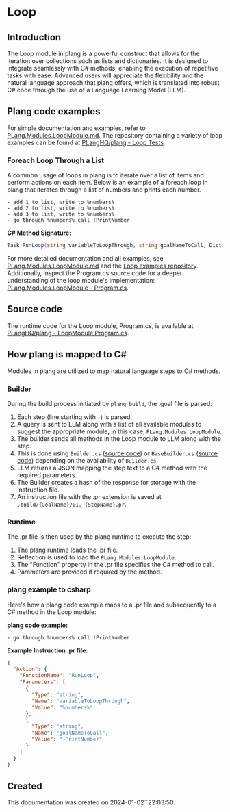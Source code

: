 
# Loop

## Introduction
The Loop module in plang is a powerful construct that allows for the iteration over collections such as lists and dictionaries. It is designed to integrate seamlessly with C# methods, enabling the execution of repetitive tasks with ease. Advanced users will appreciate the flexibility and the natural language approach that plang offers, which is translated into robust C# code through the use of a Language Learning Model (LLM).

## Plang code examples
For simple documentation and examples, refer to [PLang.Modules.LoopModule.md](./PLang.Modules.LoopModule.md). The repository containing a variety of loop examples can be found at [PLangHQ/plang - Loop Tests](https://github.com/PLangHQ/plang/tree/main/Tests/Loop).

### Foreach Loop Through a List
A common usage of loops in plang is to iterate over a list of items and perform actions on each item. Below is an example of a foreach loop in plang that iterates through a list of numbers and prints each number.

```plang
- add 1 to list, write to %numbers%
- add 2 to list, write to %numbers%
- add 3 to list, write to %numbers%
- go through %numbers% call !PrintNumber
```

**C# Method Signature:**
```csharp
Task RunLoop(string variableToLoopThrough, string goalNameToCall, Dictionary<string, object>? parameters = null)
```

For more detailed documentation and all examples, see [PLang.Modules.LoopModule.md](./PLang.Modules.LoopModule.md) and the [Loop examples repository](https://github.com/PLangHQ/plang/tree/main/Tests/Loop). Additionally, inspect the Program.cs source code for a deeper understanding of the loop module's implementation: [PLang.Modules.LoopModule - Program.cs](https://github.com/PLangHQ/plang/tree/main/PLang/Modules/PLang.Modules.LoopModule/Program.cs).

## Source code
The runtime code for the Loop module, Program.cs, is available at [PLangHQ/plang - LoopModule Program.cs](https://github.com/PLangHQ/plang/tree/main/PLang/Modules/PLang.Modules.LoopModule/Program.cs).

## How plang is mapped to C#
Modules in plang are utilized to map natural language steps to C# methods.

### Builder
During the build process initiated by `plang build`, the .goal file is parsed:

1. Each step (line starting with `-`) is parsed.
2. A query is sent to LLM along with a list of all available modules to suggest the appropriate module, in this case, `PLang.Modules.LoopModule`.
3. The builder sends all methods in the Loop module to LLM along with the step.
4. This is done using `Builder.cs` ([source code](https://github.com/PLangHQ/plang/blob/main/PLang/Building/StepBuilder.cs)) or `BaseBuilder.cs` ([source code](https://github.com/PLangHQ/plang/blob/main/PLang/Modules/BaseBuilder.cs)) depending on the availability of `Builder.cs`.
5. LLM returns a JSON mapping the step text to a C# method with the required parameters.
6. The Builder creates a hash of the response for storage with the instruction file.
7. An instruction file with the .pr extension is saved at `.build/{GoalName}/01. {StepName}.pr`.

### Runtime
The .pr file is then used by the plang runtime to execute the step:

1. The plang runtime loads the .pr file.
2. Reflection is used to load the `PLang.Modules.LoopModule`.
3. The "Function" property in the .pr file specifies the C# method to call.
4. Parameters are provided if required by the method.

### plang example to csharp
Here's how a plang code example maps to a .pr file and subsequently to a C# method in the Loop module:

**plang code example:**
```plang
- go through %numbers% call !PrintNumber
```

**Example Instruction .pr file:**
```json
{
  "Action": {
    "FunctionName": "RunLoop",
    "Parameters": [
      {
        "Type": "string",
        "Name": "variableToLoopThrough",
        "Value": "%numbers%"
      },
      {
        "Type": "string",
        "Name": "goalNameToCall",
        "Value": "!PrintNumber"
      }
    ]
  }
}
```

## Created
This documentation was created on 2024-01-02T22:03:50.
